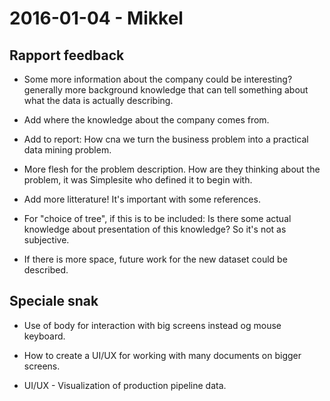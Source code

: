 # 2016-01-04 - Mikkel

## Rapport feedback

- Some more information about the company could be interesting? generally more
  background knowledge that can tell something about what the data is actually
  describing.

- Add where the knowledge about the company comes from.

- Add to report: How cna we turn the business problem into a practical data mining
  problem.

- More flesh for the problem description. How are they thinking about the
  problem, it was Simplesite who defined it to begin with.

- Add more litterature! It's important with some references.

- For "choice of tree", if this is to be included: Is there some actual
  knowledge about presentation of this knowledge? So it's not as subjective.

- If there is more space, future work for the new dataset could be described.



## Speciale snak

- Use of body for interaction with big screens instead og mouse keyboard.

- How to create a UI/UX for working with many documents on bigger screens.

- UI/UX - Visualization of production pipeline data.